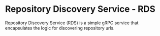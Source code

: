 # Repository Discovery Service - RDS

Repository Discovery Service (RDS) is a simple gRPC service that encapsulates the logic for discovering repository urls.
